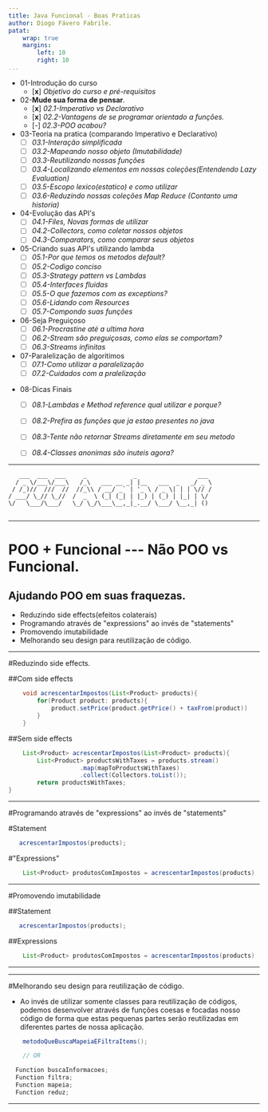 ```yaml
---
title: Java Funcional - Boas Praticas
author: Diogo Fávero Fabrile.
patat:
    wrap: true
    margins:
        left: 10
        right: 10
...
```


* 01-Introdução do curso
    + [**x**] _Objetivo do curso e pré-requisitos_
* 02-**Mude sua forma de pensar**.
    + [**x**] _02.1-Imperativo vs Declarativo_
    + [**x**] _02.2-Vantagens de se programar orientado a funções._
    + [_-_]   _02.3-POO acabou?_
* 03-Teoria na pratica (comparando Imperativo e Declarativo)
    + [ ] _03.1-Interação simplificada_
    + [ ] _03.2-Mapeando nosso objeto (Imutabilidade)_
    + [ ] _03.3-Reutilizando nossas funções_
    + [ ] _03.4-Localizando elementos em nossas coleções(Entendendo Lazy Evaluation)_
    + [ ] _03.5-Escopo lexico(estatico) e como utilizar_
    + [ ] _03.6-Reduzindo nossas coleções Map Reduce (Contanto uma historia)_ 
* 04-Evolução das API's
    + [ ] _04.1-Files, Novas formas de utilizar_
    + [ ] _04.2-Collectors, como coletar nossos objetos_
    + [ ] _04.3-Comparators, como comparar seus objetos_
* 05-Criando suas API's utilizando lambda
    + [ ] _05.1-Por que temos os metodos default?_
    + [ ] _05.2-Codigo conciso_
    + [ ] _05.3-Strategy pattern vs Lambdas_
    + [ ] _05.4-Interfaces fluidas_
    + [ ] _05.5-O que fazemos com as exceptions?_
    + [ ] _05.6-Lidando com Resources_
    + [ ] _05.7-Compondo suas funções_
* 06-Seja Preguiçoso
    + [ ] _06.1-Procrastine até a ultima hora_
    + [ ] _06.2-Stream são preguiçosas, como elas se comportam?_
    + [ ] _06.3-Streams infinitas_
* 07-Paralelização de algoritimos
    + [ ] _07.1-Como utilizar a paralelização_
    + [ ] _07.2-Cuidados com a pralelização_
+ 08-Dicas Finais
    + [ ] _08.1-Lambdas e Method reference qual utilizar e porque?_
    + [ ] _08.2-Prefira as funções que ja estao presentes no java_
    + [ ] _08.3-Tente não retornar Streams diretamente em seu metodo_
    + [ ] _08.4-Classes anonimas são inuteis agora?_



---


~~~~~
   ___  ___  ___     _             _                 ___ 
  / _ \/___\/___\   /_\   ___ __ _| |__   ___  _   _/ _ \
 / /_)//  ///  //  //_\\ / __/ _` | '_ \ / _ \| | | \// /
/ ___/ \_// \_//  /  _  \ (_| (_| | |_) | (_) | |_| | \/ 
\/   \___/\___/   \_/ \_/\___\__,_|_.__/ \___/ \__,_| () 
                                                         
~~~~~

---


# POO + Funcional --- Não POO vs Funcional.

## Ajudando POO em suas fraquezas.

* Reduzindo side effects(efeitos colaterais)
* Programando através de "expressions" ao invés de "statements"
* Promovendo imutabilidade
* Melhorando seu design para reutilização de código.

---

#Reduzindo side effects.

##Com side effects
```java
    void acrescentarImpostos(List<Product> products){
        for(Product product: products){
            product.setPrice(product.getPrice() + taxFrom(product))            
        }   
    }
```

##Sem side effects
```java
    List<Product> acrescentarImpostos(List<Product> products){      
        List<Product> productsWithTaxes = products.stream()
                    .map(mapToProductsWithTaxes)
                    .collect(Collectors.toList());
        return productsWithTaxes;
}
```

---

#Programando através de "expressions" ao invés de "statements" 


#Statement

```java
   acrescentarImpostos(products);
```

#"Expressions"

```java
    List<Product> produtosComImpostos = acrescentarImpostos(products)
```

---
#Promovendo imutabilidade

##Statement

```java
   acrescentarImpostos(products);
```

##Expressions

```java
    List<Product> produtosComImpostos = acrescentarImpostos(products)
```

---

---


#Melhorando seu design para reutilização de código.

 * Ao invés de utilizar somente classes para reutilização de códigos, podemos desenvolver através de funções coesas e focadas
 nosso código de forma que estas pequenas partes serão reutilizadas em diferentes partes de nossa aplicação.
 
 
```java
    metodoQueBuscaMapeiaEFiltraItems();

    // OR

  Function buscaInformacoes;
  Function filtra;
  Function mapeia;
  Function reduz;
```

---